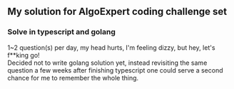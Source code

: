 ## My solution for AlgoExpert coding challenge set

### Solve in typescript and golang

1~2 question(s) per day, my head hurts, I'm feeling dizzy, but hey, let's f\*\*king go!  
Decided not to write golang solution yet, instead revisiting the same question a few weeks after finishing typescript one could serve a second chance for me to remember the whole thing.
